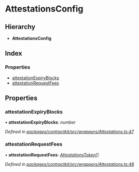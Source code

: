 # AttestationsConfig

## Hierarchy

* **AttestationsConfig**

## Index

### Properties

* [attestationExpiryBlocks](../interfaces/_wrappers_attestations_.attestationsconfig.md#attestationexpiryblocks)
* [attestationRequestFees](../interfaces/_wrappers_attestations_.attestationsconfig.md#attestationrequestfees)

## Properties

### attestationExpiryBlocks

• **attestationExpiryBlocks**: _number_

_Defined in_ [_packages/contractkit/src/wrappers/Attestations.ts:47_](https://github.com/celo-org/celo-monorepo/blob/master/packages/contractkit/src/wrappers/Attestations.ts#L47)

### attestationRequestFees

• **attestationRequestFees**: [_AttestationsToken_](../interfaces/_wrappers_attestations_.attestationstoken.md)_\[\]_

_Defined in_ [_packages/contractkit/src/wrappers/Attestations.ts:48_](https://github.com/celo-org/celo-monorepo/blob/master/packages/contractkit/src/wrappers/Attestations.ts#L48)

